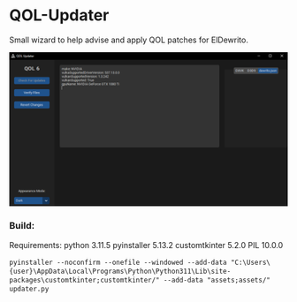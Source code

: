 # QOL-Updater
Small wizard to help advise and apply QOL patches for ElDewrito.

![dewupdater](/assets/updater.PNG)

### Build:

Requirements:
python 3.11.5
pyinstaller 5.13.2
customtkinter 5.2.0
PIL 10.0.0

```
pyinstaller --noconfirm --onefile --windowed --add-data "C:\Users\{user}\AppData\Local\Programs\Python\Python311\Lib\site-packages\customtkinter;customtkinter/" --add-data "assets;assets/" updater.py
```
